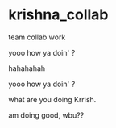 # krishna_collab

team collab work

yooo how ya doin' ?

hahahahah

yooo how ya doin' ?

what are you doing Krrish.

am doing good, wbu??




